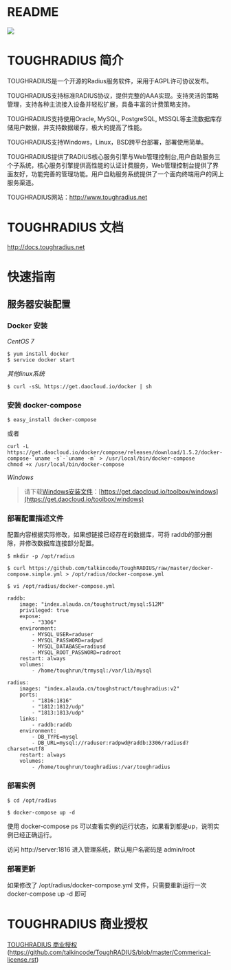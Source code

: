 # README

[![](https://badge.imagelayers.io/talkincode/toughradius:v2.svg)](https://imagelayers.io/?images=talkincode/toughradius:v2 'Get your own badge on imagelayers.io')

# TOUGHRADIUS 简介

TOUGHRADIUS是一个开源的Radius服务软件，采用于AGPL许可协议发布。

TOUGHRADIUS支持标准RADIUS协议，提供完整的AAA实现。支持灵活的策略管理，支持各种主流接入设备并轻松扩展，具备丰富的计费策略支持。

TOUGHRADIUS支持使用Oracle, MySQL, PostgreSQL, MSSQL等主流数据库存储用户数据，并支持数据缓存，极大的提高了性能。

TOUGHRADIUS支持Windows，Linux，BSD跨平台部署，部署使用简单。

TOUGHRADIUS提供了RADIUS核心服务引擎与Web管理控制台,用户自助服务三个子系统，核心服务引擎提供高性能的认证计费服务，Web管理控制台提供了界面友好，功能完善的管理功能。用户自助服务系统提供了一个面向终端用户的网上服务渠道。

TOUGHRADIUS网站：http://www.toughradius.net


# TOUGHRADIUS 文档


http://docs.toughradius.net

# 快速指南

## 服务器安装配置

### Docker 安装

*CentOS 7*

    $ yum install docker
    $ service docker start

*其他linux系统*

    $ curl -sSL https://get.daocloud.io/docker | sh

### 安装 docker-compose

    $ easy_install docker-compose

或者

    curl -L https://get.daocloud.io/docker/compose/releases/download/1.5.2/docker-compose-`uname -s`-`uname -m` > /usr/local/bin/docker-compose
    chmod +x /usr/local/bin/docker-compose

*Windows*

> 请下载[Windows安装文件](https://github.com/boot2docker/windows-installer/releases/download/v1.8.0/docker-install.exe)：[https://get.daocloud.io/toolbox/windows](https://get.daocloud.io/toolbox/windows)

### 部署配置描述文件

配置内容根据实际修改，如果想链接已经存在的数据库，可将 raddb的部分删除，并修改数据库连接部分配置。

    $ mkdir -p /opt/radius
    
    $ curl https://github.com/talkincode/ToughRADIUS/raw/master/docker-compose.simple.yml > /opt/radius/docker-compose.yml
    
    $ vi /opt/radius/docker-compose.yml
    
    raddb:
        image: "index.alauda.cn/toughstruct/mysql:512M"
        privileged: true
        expose:
            - "3306"
        environment:
            - MYSQL_USER=raduser
            - MYSQL_PASSWORD=radpwd
            - MYSQL_DATABASE=radiusd
            - MYSQL_ROOT_PASSWORD=radroot
        restart: always
        volumes:
            - /home/toughrun/trmysql:/var/lib/mysql
    
    radius:
        images: "index.alauda.cn/toughstruct/toughradius:v2"
        ports:
            - "1816:1816"
            - "1812:1812/udp"
            - "1813:1813/udp"
        links:
            - raddb:raddb
        environment:
            - DB_TYPE=mysql
            - DB_URL=mysql://raduser:radpwd@raddb:3306/radiusd?charset=utf8
        restart: always
        volumes:
            - /home/toughrun/toughradius:/var/toughradius

### 部署实例

    $ cd /opt/radius
    
    $ docker-compose up -d

使用 docker-compose ps 可以查看实例的运行状态，如果看到都是up，说明实例已经正确运行。

访问 http://server:1816  进入管理系统，默认用户名密码是 admin/root

### 部署更新

如果修改了 /opt/radius/docker-compose.yml 文件，只需要重新运行一次 docker-compose up -d 即可


# TOUGHRADIUS 商业授权

[TOUGHRADIUS 商业授权](#) (https://github.com/talkincode/ToughRADIUS/blob/master/Commerical-license.rst)